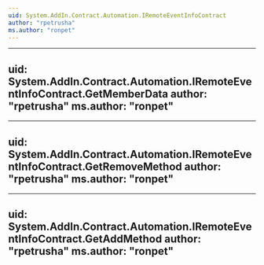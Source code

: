 ```yaml
---
uid: System.AddIn.Contract.Automation.IRemoteEventInfoContract
author: "rpetrusha"
ms.author: "ronpet"
---
```


---
uid: System.AddIn.Contract.Automation.IRemoteEventInfoContract.GetMemberData
author: "rpetrusha"
ms.author: "ronpet"
---

---
uid: System.AddIn.Contract.Automation.IRemoteEventInfoContract.GetRemoveMethod
author: "rpetrusha"
ms.author: "ronpet"
---

---
uid: System.AddIn.Contract.Automation.IRemoteEventInfoContract.GetAddMethod
author: "rpetrusha"
ms.author: "ronpet"
---

